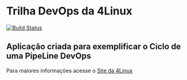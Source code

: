 # Trilha DevOps da 4Linux

<!-- Altere a Flag abaixo com sua URL do Travis -->
[![Build Status](https://travis-ci.org/hse7e/DevOpsLab-HelloWorld.svg?branch=master)](https://travis-ci.org/hse7e/DevOpsLab-HelloWorld)

## Aplicação criada para exemplificar o Ciclo de uma PipeLine DevOps


Para maiores informações acesse o [Site da 4Linux](https://www.4linux.com.br/cursos/devops)
